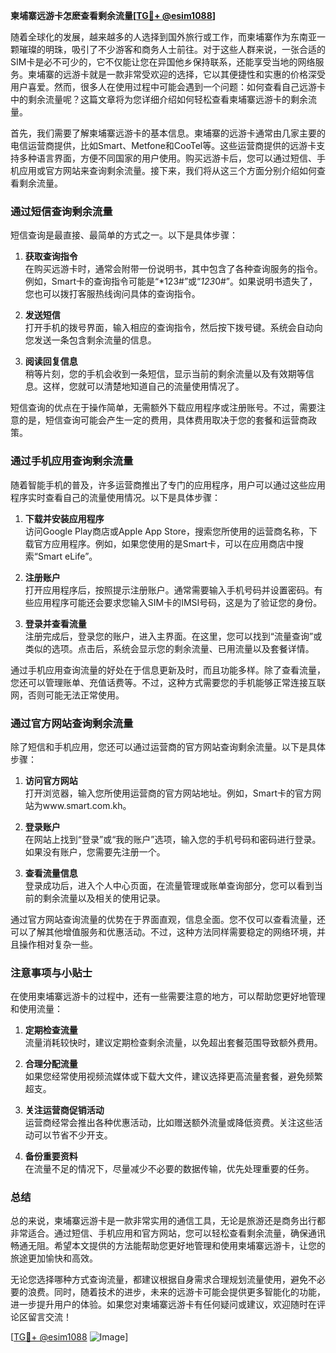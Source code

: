 **柬埔寨远游卡怎麽查看剩余流量[[TG💪+ @esim1088](https://t.me/s/esim1088)]**

随着全球化的发展，越来越多的人选择到国外旅行或工作，而柬埔寨作为东南亚一颗璀璨的明珠，吸引了不少游客和商务人士前往。对于这些人群来说，一张合适的SIM卡是必不可少的，它不仅能让您在异国他乡保持联系，还能享受当地的网络服务。柬埔寨的远游卡就是一款非常受欢迎的选择，它以其便捷性和实惠的价格深受用户喜爱。然而，很多人在使用过程中可能会遇到一个问题：如何查看自己远游卡中的剩余流量呢？这篇文章将为您详细介绍如何轻松查看柬埔寨远游卡的剩余流量。

首先，我们需要了解柬埔寨远游卡的基本信息。柬埔寨的远游卡通常由几家主要的电信运营商提供，比如Smart、Metfone和CooTel等。这些运营商提供的远游卡支持多种语言界面，方便不同国家的用户使用。购买远游卡后，您可以通过短信、手机应用或官方网站来查询剩余流量。接下来，我们将从这三个方面分别介绍如何查看剩余流量。

### **通过短信查询剩余流量**

短信查询是最直接、最简单的方式之一。以下是具体步骤：

1. **获取查询指令**  
   在购买远游卡时，通常会附带一份说明书，其中包含了各种查询服务的指令。例如，Smart卡的查询指令可能是“*123#”或“*123*0#”。如果说明书遗失了，您也可以拨打客服热线询问具体的查询指令。

2. **发送短信**  
   打开手机的拨号界面，输入相应的查询指令，然后按下拨号键。系统会自动向您发送一条包含剩余流量的信息。

3. **阅读回复信息**  
   稍等片刻，您的手机会收到一条短信，显示当前的剩余流量以及有效期等信息。这样，您就可以清楚地知道自己的流量使用情况了。

短信查询的优点在于操作简单，无需额外下载应用程序或注册账号。不过，需要注意的是，短信查询可能会产生一定的费用，具体费用取决于您的套餐和运营商政策。

### **通过手机应用查询剩余流量**

随着智能手机的普及，许多运营商推出了专门的应用程序，用户可以通过这些应用程序实时查看自己的流量使用情况。以下是具体步骤：

1. **下载并安装应用程序**  
   访问Google Play商店或Apple App Store，搜索您所使用的运营商名称，下载官方应用程序。例如，如果您使用的是Smart卡，可以在应用商店中搜索“Smart eLife”。

2. **注册账户**  
   打开应用程序后，按照提示注册账户。通常需要输入手机号码并设置密码。有些应用程序可能还会要求您输入SIM卡的IMSI号码，这是为了验证您的身份。

3. **登录并查看流量**  
   注册完成后，登录您的账户，进入主界面。在这里，您可以找到“流量查询”或类似的选项。点击后，系统会显示您的剩余流量、已用流量以及套餐详情。

通过手机应用查询流量的好处在于信息更新及时，而且功能多样。除了查看流量，您还可以管理账单、充值话费等。不过，这种方式需要您的手机能够正常连接互联网，否则可能无法正常使用。

### **通过官方网站查询剩余流量**

除了短信和手机应用，您还可以通过运营商的官方网站查询剩余流量。以下是具体步骤：

1. **访问官方网站**  
   打开浏览器，输入您所使用运营商的官方网站地址。例如，Smart卡的官方网站为www.smart.com.kh。

2. **登录账户**  
   在网站上找到“登录”或“我的账户”选项，输入您的手机号码和密码进行登录。如果没有账户，您需要先注册一个。

3. **查看流量信息**  
   登录成功后，进入个人中心页面，在流量管理或账单查询部分，您可以看到当前的剩余流量以及相关的使用记录。

通过官方网站查询流量的优势在于界面直观，信息全面。您不仅可以查看流量，还可以了解其他增值服务和优惠活动。不过，这种方法同样需要稳定的网络环境，并且操作相对复杂一些。

### **注意事项与小贴士**

在使用柬埔寨远游卡的过程中，还有一些需要注意的地方，可以帮助您更好地管理和使用流量：

1. **定期检查流量**  
   流量消耗较快时，建议定期检查剩余流量，以免超出套餐范围导致额外费用。

2. **合理分配流量**  
   如果您经常使用视频流媒体或下载大文件，建议选择更高流量套餐，避免频繁超支。

3. **关注运营商促销活动**  
   运营商经常会推出各种优惠活动，比如赠送额外流量或降低资费。关注这些活动可以节省不少开支。

4. **备份重要资料**  
   在流量不足的情况下，尽量减少不必要的数据传输，优先处理重要的任务。

### **总结**

总的来说，柬埔寨远游卡是一款非常实用的通信工具，无论是旅游还是商务出行都非常适合。通过短信、手机应用和官方网站，您可以轻松查看剩余流量，确保通讯畅通无阻。希望本文提供的方法能帮助您更好地管理和使用柬埔寨远游卡，让您的旅途更加愉快和高效。

无论您选择哪种方式查询流量，都建议根据自身需求合理规划流量使用，避免不必要的浪费。同时，随着技术的进步，未来的远游卡可能会提供更多智能化的功能，进一步提升用户的体验。如果您对柬埔寨远游卡有任何疑问或建议，欢迎随时在评论区留言交流！

[[TG💪+ @esim1088](https://t.me/s/esim1088) ![Image](https://i.postimg.cc/4NQfJmqS/Snipaste-2025-05-13-00-14-12.png)]